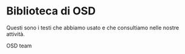 # Biblioteca di OSD

Questi sono i testi che abbiamo usato e che consultiamo nelle nostre attività. 

OSD team
